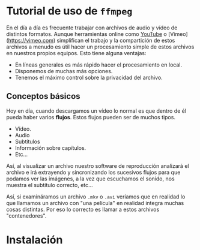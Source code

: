 Tutorial de uso de ``ffmpeg``
==============================

En el día a día es frecuente trabajar con archivos de audio y vídeo de distintos formatos. Aunque herramientas online como [YouTube](https://youtube.com) o [Vimeo] (https://vimeo.com) simplifican el trabajo y la compartición de estos archivos a menudo es útil hacer un procesamiento simple de estos archivos en nuestros propios equipos. Esto tiene alguna ventajas:

* En líneas generales es más rápido hacer el procesamiento en local.
* Disponemos de muchas más opciones.
* Tenemos el máximo control sobre la privacidad del archivo.

Conceptos básicos
----------------------

Hoy en día, cuando descargamos un vídeo lo normal es que dentro de él pueda haber varios **flujos**. Estos flujos pueden ser de muchos tipos.

* Vídeo.
* Audio
* Subtítulos
* Información sobre capítulos.
* Etc...


Así, al visualizar un archivo nuestro software de reproducción analizará el archivo e irá extrayendo y sincronizando los sucesivos flujos para que podamos ver las imágenes, a la vez que escuchamos el sonido, nos muestra el subtítulo correcto, etc...

Así, si examináramos un archivo ``.mkv`` o ``.avi`` veríamos que en realidad lo que llamamos un archivo con "una película" en realidad integra muchas cosas distintas. Por eso lo correcto es llamar a estos archivos "contenedores". 


Instalación
=================

